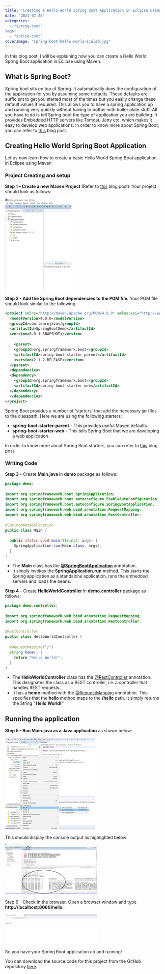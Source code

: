 ```yaml
---
title: "Creating a Hello World Spring Boot Application in Eclipse Using Maven"
date: "2021-02-25"
categories: 
  - "spring-boot"
tags: 
  - "spring-boot"
coverImage: "spring-boot-hello-world-scaled.jpg"
---
```


In this blog post, I will be explaining how you can create a Hello World Spring Boot application in Eclipse using Maven.

## What is Spring Boot?

Spring boot sits on top of Spring. It automatically does the configuration of the application for you by assuming some defaults. These defaults are sufficient to get you started most of the times but you easily change these default values if required. This allows you to have a spring application up and running very quickly without having to bother with boiler plate stuff. All you have to do is tell Spring boot the type of application you are building. It provides Embedded HTTP servers like Tomcat, Jetty etc. which makes it easy to develop web applications. In order to know more about Spring Boot, you can refer to [this](springboot-what-and-why.md) blog post.

## Creating Hello World Spring Boot Application

Let us now learn how to create a basic Hello World Spring Boot application in Eclipse using Maven

### Project Creating and setup

**Step 1 – Create a new Maven Project** (Refer to [this](https://reshmabidikar.github.io/2019/06/how-to-create-a-maven-web-project-in-eclipse.html) blog post). Your project should look as follows:

[![maven project in eclipse](images/spring-boot-hello-world/FinishedMavenProject-216x300.png)](images/spring-boot-hello-world/FinishedMavenProject.png)

**Step 2 - Add the Spring Boot dependencies to the POM file.** Your POM file should look similar to the following:

```xml
<project xmlns="http://maven.apache.org/POM/4.0.0" xmlns:xsi="http://www.w3.org/2001/XMLSchema-instance" xsi:schemaLocation="http://maven.apache.org/POM/4.0.0 http://maven.apache.org/xsd/maven-4.0.0.xsd">
  <modelVersion>4.0.0</modelVersion>
  <groupId>com.learnjava</groupId>
  <artifactId>SpringBootDemo</artifactId>
  <version>0.0.1-SNAPSHOT</version>
  
  	<parent>
    <groupId>org.springframework.boot</groupId>
    <artifactId>spring-boot-starter-parent</artifactId>
    <version>2.1.2.RELEASE</version>
  </parent>
  <dependencies>
  <dependency>
    <groupId>org.springframework.boot</groupId>
    <artifactId>spring-boot-starter-web</artifactId>
  </dependency>
  </dependencies>
</project>
```

Spring Boot provides a number of 'starters' that add the necessary jar files to the classpath. Here we are using the following starters:

- **spring-boot-starter-parent** - This provides useful Maven defaults.
- **spring-boot-starter-web** - This tells Spring Boot that we are developing a web application.

In order to know more about Spring Boot starters, you can refer to [this](springboot-what-and-why.md#SpringBoot_components) blog post.

### Writing Code

**Step 3** - Create **Main.java** in **demo** package as follows:

```java
package demo;

import org.springframework.boot.SpringApplication;
import org.springframework.boot.autoconfigure.EnableAutoConfiguration;
import org.springframework.boot.autoconfigure.SpringBootApplication;
import org.springframework.web.bind.annotation.RequestMapping;
import org.springframework.web.bind.annotation.RestController;

@SpringBootApplication
public class Main {

  public static void main(String[] args) {
    SpringApplication.run(Main.class, args);
  }
}

```

- The **Main** class has the [**@SpringBootApplication**](springbootapplication-annotation-explained.md) annotation.
- It simply invokes the **SpringApplication.run** method. This starts the Spring application as a standalone application, runs the embedded servers and loads the beans.

**Step 4** - Create **HelloWorldController** in **demo.controller** package as follows:

```java
package demo.controller;

import org.springframework.web.bind.annotation.RequestMapping;
import org.springframework.web.bind.annotation.RestController;

@RestController
public class HelloWorldController {
  
  @RequestMapping("/")
  String home() {
    return "Hello World!";
  }
}

```

- The **HelloWorldController** class has the [@RestController](https://learnjava.co.in/important-spring-mvc-annotations/#RestController) annotation. This designates the class as a REST controller, i.e. a controller that handles REST requests.
- It has a **home** method with the [@RequestMapping](https://learnjava.co.in/important-spring-mvc-annotations/#RequestMapping) annotation. This specifies that the **hello** method maps to the **/hello** path. It simply returns the String **"Hello World!"**

## Running the application

**Step 5 - Run Main.java as a Java application** as shown below:

[![Running the Spring Boot application](images/spring-boot-hello-world/run-main-293x300.png)](images/spring-boot-hello-world/run-main.png)

This should display the console output as highlighted below:

[![Console output in Spring Boot application](images/spring-boot-hello-world/run-300x162.png)](images/spring-boot-hello-world/run.png)

Step 6 - Check in the browser. Open a browser window and type **http://localhost:8080/hello**

[![hello world in browser](images/spring-boot-hello-world/running-app-300x97.png)](images/spring-boot-hello-world/running-app.png)

So you have your Spring Boot application up and running!

You can download the source code for this project from the GitHub repository [here](https://github.com/learnjavawithreshma/SpringBootDemo).
